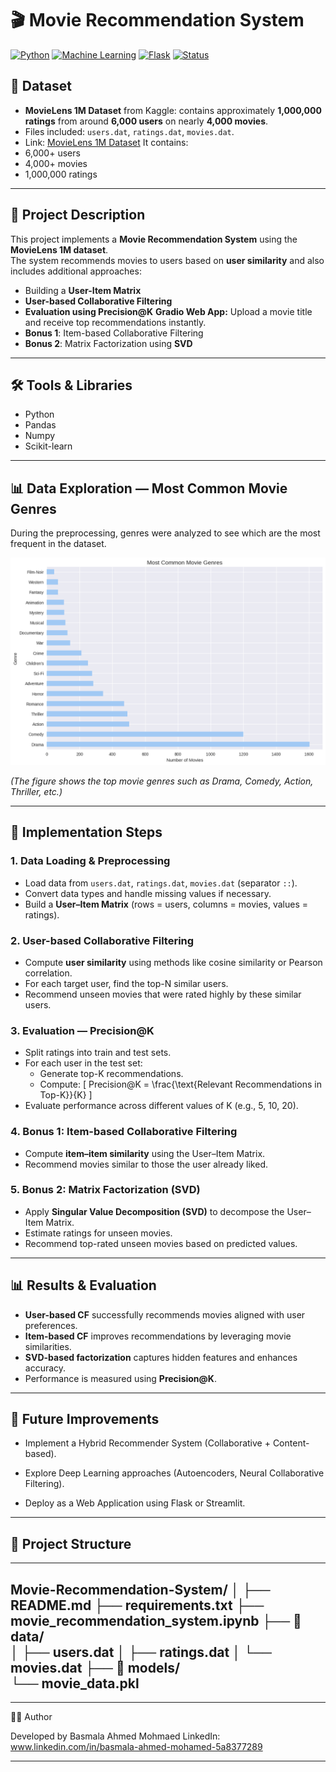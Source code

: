 # 🎬 Movie Recommendation System

[![Python](https://img.shields.io/badge/Python-3.8+-blue.svg)](https://www.python.org/downloads/)
[![Machine Learning](https://img.shields.io/badge/ML-Scikit--learn-orange.svg)](https://scikit-learn.org/)
[![Flask](https://img.shields.io/badge/Flask-2.0+-green.svg)](https://flask.palletsprojects.com/)
[![Status](https://img.shields.io/badge/Status-Complete-brightgreen.svg)]()


## 📂 Dataset
- **MovieLens 1M Dataset** from Kaggle: contains approximately **1,000,000 ratings** from around **6,000 users** on nearly **4,000 movies**.  
- Files included: `users.dat`, `ratings.dat`, `movies.dat`.  
- Link: [MovieLens 1M Dataset](https://www.kaggle.com/datasets/shikharg97/movielens-1m)
It contains:
- 6,000+ users
- 4,000+ movies
- 1,000,000 ratings

---

## 📌 Project Description
This project implements a **Movie Recommendation System** using the **MovieLens 1M dataset**.  
The system recommends movies to users based on **user similarity** and also includes additional approaches:

- Building a **User-Item Matrix**
- **User-based Collaborative Filtering**
- **Evaluation using Precision@K**
**Gradio Web App:** Upload a movie title and receive top recommendations instantly.
- **Bonus 1**: Item-based Collaborative Filtering
- **Bonus 2**: Matrix Factorization using **SVD**

---

## 🛠️ Tools & Libraries
- Python  
- Pandas  
- Numpy  
- Scikit-learn  

---

## 📊 Data Exploration — Most Common Movie Genres
During the preprocessing, genres were analyzed to see which are the most frequent in the dataset.  

![Most Common Genres](images/Most-Common-Movie-Genres.png)

*(The figure shows the top movie genres such as Drama, Comedy, Action, Thriller, etc.)*

---

## 🚀 Implementation Steps

### 1. Data Loading & Preprocessing
- Load data from `users.dat`, `ratings.dat`, `movies.dat` (separator `::`).
- Convert data types and handle missing values if necessary.
- Build a **User–Item Matrix** (rows = users, columns = movies, values = ratings).

### 2. User-based Collaborative Filtering
- Compute **user similarity** using methods like cosine similarity or Pearson correlation.
- For each target user, find the top-N similar users.
- Recommend unseen movies that were rated highly by these similar users.

### 3. Evaluation — Precision@K
- Split ratings into train and test sets.
- For each user in the test set:
  - Generate top-K recommendations.
  - Compute:
    \[
    Precision@K = \frac{\text{Relevant Recommendations in Top-K}}{K}
    \]
- Evaluate performance across different values of K (e.g., 5, 10, 20).

### 4. Bonus 1: Item-based Collaborative Filtering
- Compute **item–item similarity** using the User–Item Matrix.
- Recommend movies similar to those the user already liked.

### 5. Bonus 2: Matrix Factorization (SVD)
- Apply **Singular Value Decomposition (SVD)** to decompose the User–Item Matrix.
- Estimate ratings for unseen movies.
- Recommend top-rated unseen movies based on predicted values.

---

## 📊 Results & Evaluation
- **User-based CF** successfully recommends movies aligned with user preferences.
- **Item-based CF** improves recommendations by leveraging movie similarities.
- **SVD-based factorization** captures hidden features and enhances accuracy.
- Performance is measured using **Precision@K**.

---

## 🔮 Future Improvements

- Implement a Hybrid Recommender System (Collaborative + Content-based).

- Explore Deep Learning approaches (Autoencoders, Neural Collaborative Filtering).

- Deploy as a Web Application using Flask or Streamlit.
---
## 📂 Project Structure
---
Movie-Recommendation-System/
│
├── README.md
├── requirements.txt
├── movie_recommendation_system.ipynb
├── 📁 data/  
│   ├── users.dat
│   ├── ratings.dat
│   └── movies.dat
├── 📁 models/                      
     └── movie_data.pkl
 ---

 ---
👩‍💻 Author

Developed by Basmala Ahmed Mohmaed 
 LinkedIn: www.linkedin.com/in/basmala-ahmed-mohamed-5a8377289

---
